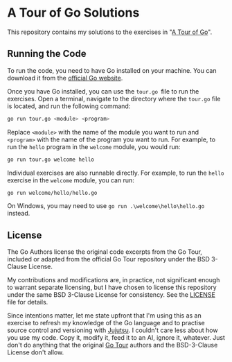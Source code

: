 # A Tour of Go Solutions

This repository contains my solutions to the exercises in "[A Tour of Go](https://go.dev/tour/)".

## Running the Code

To run the code, you need to have Go installed on your machine. You can download it from the 
[official Go website](https://go.dev/dl/).

Once you have Go installed, you can use the `tour.go `file to run the exercises. Open a terminal, navigate to the
directory where the `tour.go` file is located, and run the following command:

```bash
go run tour.go <module> <program>
```

Replace `<module>` with the name of the module you want to run and `<program>` with the name of the program you want 
to run.  For example, to run the `hello` program in the `welcome` module, you would run:

```bash
go run tour.go welcome hello
```

Individual exercises are also runnable directly. For example, to run the `hello` exercise in the `welcome` module, 
you can run:

```bash
go run welcome/hello/hello.go
```

On Windows, you may need to use `go run .\welcome\hello\hello.go` instead.

## License

The Go Authors license the original code excerpts from the Go Tour, included or adapted from the official Go Tour 
repository under the BSD 3-Clause License.

My contributions and modifications are, in practice, not significant enough to warrant separate licensing, but I have
chosen to license this repository under the same BSD 3-Clause License for consistency. See the [LICENSE](LICENSE) file
for details.

Since intentions matter, let me state upfront that I'm using this as an exercise to refresh my knowledge of the Go
language and to practise source control and versioning with [Jujutsu](https://jj-vcs.github.io/jj/latest/). I couldn't
care less about how you use my code. Copy it, modify it, feed it to an AI, ignore it, whatever. Just don't do anything
that the original [Go Tour](https://go.dev/tour/) authors and the BSD-3-Clause License don't allow.
